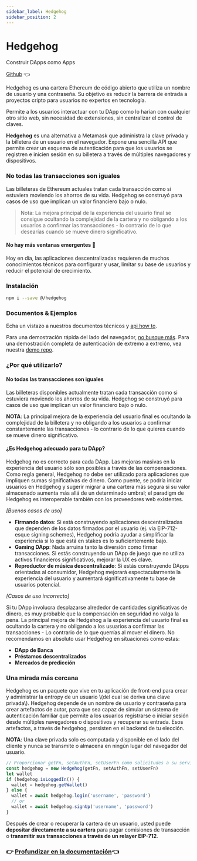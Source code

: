 ```yaml
---
sidebar_label: Hedgehog
sidebar_position: 2
---
```


# Hedgehog

Construir DApps como Apps

[Github](https://github.com/dgc-network/hedgehog) 👈

Hedgehog es una cartera Ethereum de código abierto que utiliza un nombre de usuario y una contraseña. Su objetivo es reducir la barrera de entrada a proyectos cripto para usuarios no expertos en tecnología.

Permite a los usuarios interactuar con tu DApp como lo harían con cualquier otro sitio web, sin necesidad de extensiones, sin centralizar el control de claves.

**Hedgehog** es una alternativa a Metamask que administra la clave privada y la billetera de un usuario en el navegador. Expone una sencilla API que permite crear un esquema de autenticación para que los usuarios se registren e inicien sesión en su billetera a través de múltiples navegadores y dispositivos.

### No todas las transacciones son iguales

Las billeteras de Ethereum actuales tratan cada transacción como si estuviera moviendo los ahorros de su vida. Hedgehog se construyó para casos de uso que implican un valor financiero bajo o nulo.

> Nota: La mejora principal de la experiencia del usuario final se consigue ocultando la complejidad de la cartera y no obligando a los usuarios a confirmar las transacciones - lo contrario de lo que desearías cuando se mueve dinero significativo.

#### No hay más ventanas emergentes 🦊

Hoy en día, las aplicaciones descentralizadas requieren de muchos conocimientos técnicos para configurar y usar, limitar su base de usuarios y reducir el potencial de crecimiento.

### Instalación

```bash
npm i --save @/hedgehog
```

### Documentos & Ejemplos

Echa un vistazo a nuestros documentos técnicos [](http://colivingproject.github.io/hedgehog-docs) y [api how to](http://colivingproject.github.io/hedgehog-docs#how-to).

Para una demostración rápida del lado del navegador, [no busque más](https://codesandbox.io/embed/pp9zzv2n00). Para una demostración completa de autenticación de extremo a extremo, vea nuestra [demo repo](https://github.com/dgc-network/-hedgehog-demo).

### ¿Por qué utilizarlo?

#### No todas las transacciones son iguales

Las billeteras disponibles actualmente tratan cada transacción como si estuviera moviendo los ahorros de su vida. Hedgehog se construyó para casos de uso que implican un valor financiero bajo o nulo.

**NOTA**: La principal mejora de la experiencia del usuario final es ocultando la complejidad de la billetera y no obligando a los usuarios a confirmar constantemente las transacciones - lo contrario de lo que quieres cuando se mueve dinero significativo.

#### ¿Es Hedgehog adecuado para tu DApp?

Hedgehog no es correcto para cada DApp. Las mejoras masivas en la experiencia del usuario sólo son posibles a través de las compensaciones. Como regla general, Hedgehog no debe ser utilizado para aplicaciones que impliquen sumas significativas de dinero. Como puente, se podría iniciar usuarios en Hedgehog y sugerir migrar a una cartera más segura si su valor almacenado aumenta más allá de un determinado umbral; el paradigm de Hedgehog es interoperable también con los proveedores web existentes.

_\[Buenos casos de uso\]_

* **Firmando datos**: Si está construyendo aplicaciones descentralizadas que dependen de los datos firmados por el usuario \(ej. via EIP-712-esque signing schemes\), Hedgehog podría ayudar a simplificar la experiencia si lo que está en stakes es lo suficientemente bajo.
* **Gaming DApp**: Nada arruina tanto la diversión como firmar transacciones. Si estás construyendo un DApp de juego que no utiliza activos financieros significativos, mejorar la UX es clave.
* **Reproductor de música descentralizado**: Si estás construyendo DApps orientadas al consumidor, Hedgehog mejorará espectacularmente la experiencia del usuario y aumentará significativamente tu base de usuarios potencial.

_\[Casos de uso incorrecto\]_

Si tu DApp involucra desplazarse alrededor de cantidades significativas de dinero, es muy probable que la compensación en seguridad no valga la pena. La principal mejora de Hedgehog a la experiencia del usuario final es ocultando la cartera y no obligando a los usuarios a confirmar las transacciones - Lo contrario de lo que querrías al mover el dinero. No recomendamos en absoluto usar Hedgehog en situaciones como estas:

* **DApp de Banca**
* **Préstamos descentralizados**
* **Mercados de predicción**

### Una mirada más cercana

Hedgehog es un paquete que vive en tu aplicación de front-end para crear y administrar la entropy de un usuario \\(del cual se deriva una clave privada\\). Hedgehog depende de un nombre de usuario y contraseña para crear artefactos de autor, para que sea capaz de simular un sistema de autenticación familiar que permite a los usuarios registrarse o iniciar sesión desde múltiples navegadores o dispositivos y recuperar su entrada. Esos artefactos, a través de hedgehog, persisten en el backend de tu elección.

**NOTA**: Una clave privada solo es computada y disponible en el lado del cliente y nunca se transmite o almacena en ningún lugar del navegador del usuario.

```javascript
// Proporcionar getFn, setAuthFn, setUserFn como solicitudes a su servicio de base de datos/backend (más detalles en documentos).
const hedgehog = new Hedgehog(getFn, setAuthFn, setUserFn)
let wallet
if (hedgehog.isLoggedIn()) {
  wallet = hedgehog.getWallet()
} else {
  wallet = await hedgehog.login('username', 'password')
  // or
  wallet = await hedgehog.signUp('username', 'password')
}
```

Después de crear o recuperar la cartera de un usuario, usted puede **depositar directamente a su cartera** para pagar comisiones de transacción o **transmitir sus transacciones a través de un relayer EIP-712**.


### 👉 [Profundizar en la documentación](https://colivingproject.github.io/hedgehog-docs/#installation)👈
